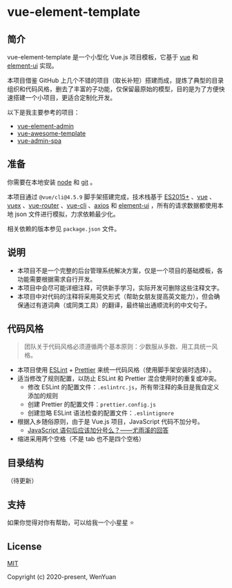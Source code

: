 # vue-element-template

## 简介

vue-element-template 是一个小型化 Vue.js 项目模板，它基于 [vue](https://cn.vuejs.org/) 和 [element-ui](https://element.eleme.cn/) 实现。

本项目借鉴 GitHub 上几个不错的项目（取长补短）搭建而成，提炼了典型的目录组织和代码风格，删去了丰富的子功能，仅保留最原始的模型，目的是为了方便快速搭建一个小项目，更适合定制化开发。

以下是我主要参考的项目：

* [vue-element-admin](https://github.com/PanJiaChen/vue-element-admin)
* [vue-awesome-template](https://github.com/BryanAdamss/vue-awesome-template)
* [vue-admin-spa](https://github.com/lss5270/vue-admin-spa)

## 准备

你需要在本地安装 [node](https://nodejs.org/) 和 [git](https://git-scm.com/) 。

本项目通过 `@vue/cli@4.5.9` 脚手架搭建完成，技术栈基于 [ES2015+](http://es6.ruanyifeng.com/) 、[vue](https://cn.vuejs.org/) 、[vuex](https://vuex.vuejs.org/zh/) 、[vue-router](https://router.vuejs.org/zh/) 、[vue-cli](https://cli.vuejs.org/zh/) 、[axios](https://github.com/axios/axios) 和 [element-ui](https://element.eleme.cn/) ，所有的请求数据都使用本地 json 文件进行模拟，力求依赖最少化。

相关依赖的版本参见 `package.json` 文件。

## 说明

* 本项目不是一个完整的后台管理系统解决方案，仅是一个项目的基础模板，各功能需要根据需求自行开发。
* 本项目中会尽可能详细注释，可供新手学习，实际开发可删除这些注释文字。
* 本项目中对代码的注释将采用英文形式（帮助女朋友提高英文能力），但会确保通过有道词典（或同类工具）的翻译，最终输出通顺流利的中文句子。

## 代码风格

> 团队关于代码风格必须遵循两个基本原则：少数服从多数、用工具统一风格。

* 本项目使用 [ESLint](https://github.com/eslint/eslint) + [Prettier](https://github.com/prettier/prettier) 来统一代码风格（使用脚手架安装时选择）。
* 适当修改了规则配置，以防止 ESLint 和 Prettier 混合使用时的重复或冲突。
  * 修改 ESLint 的配置文件：`.eslintrc.js`，所有带注释的条目是我自定义添加的规则
  * 创建 Prettier 的配置文件：`prettier.config.js`
  * 创建忽略 ESLint 语法检查的配置文件：`.eslintignore`
* 根据入乡随俗原则，由于是 Vue.js 项目，JavaScript 代码不加分号。
  * [JavaScript 语句后应该加分号么？——尤雨溪的回答](https://www.zhihu.com/question/20298345/answer/49551142)
* 缩进采用两个空格（不是 tab 也不是四个空格）

## 目录结构

（待更新）

## 支持

如果你觉得对你有帮助，可以给我一个小星星 ⭐️

## License

[MIT](https://opensource.org/licenses/MIT)

Copyright (c) 2020-present, WenYuan
